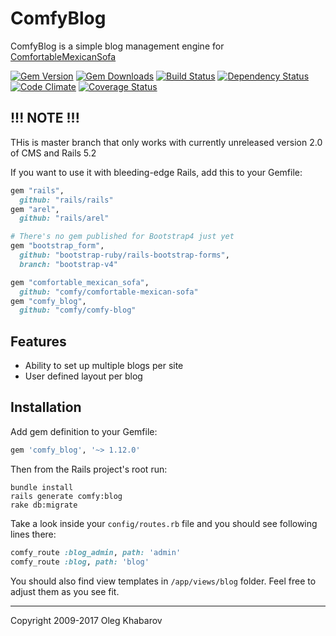 # ComfyBlog

ComfyBlog is a simple blog management engine for [ComfortableMexicanSofa](https://github.com/comfy/comfortable-mexican-sofa)

[![Gem Version](https://img.shields.io/gem/v/comfy_blog.svg?style=flat)](http://rubygems.org/gems/comfy_blog)
[![Gem Downloads](https://img.shields.io/gem/dt/comfy_blog.svg?style=flat)](http://rubygems.org/gems/comfy_blog)
[![Build Status](https://img.shields.io/travis/comfy/comfy-blog.svg?style=flat)](https://travis-ci.org/comfy/comfy-blog)
[![Dependency Status](https://img.shields.io/gemnasium/comfy/comfy-blog.svg?style=flat)](https://gemnasium.com/comfy/comfy-blog)
[![Code Climate](https://img.shields.io/codeclimate/maintainability/comfy/comfy-blog.svg?style=flat)](https://codeclimate.com/github/comfy/comfy-blog)
[![Coverage Status](https://img.shields.io/coveralls/comfy/comfy-blog.svg?style=flat)](https://coveralls.io/r/comfy/comfy-blog?branch=master)


## !!! NOTE !!!

THis is master branch that only works with currently unreleased version 2.0 of CMS and Rails 5.2

If you want to use it with bleeding-edge Rails, add this to your Gemfile:

```ruby
gem "rails",
  github: "rails/rails"
gem "arel",
  github: "rails/arel"

# There's no gem published for Bootstrap4 just yet
gem "bootstrap_form",
  github: "bootstrap-ruby/rails-bootstrap-forms",
  branch: "bootstrap-v4"

gem "comfortable_mexican_sofa",
  github: "comfy/comfortable-mexican-sofa"
gem "comfy_blog",
  github: "comfy/comfy-blog"
```

## Features

* Ability to set up multiple blogs per site
* User defined layout per blog

## Installation

Add gem definition to your Gemfile:

```ruby
gem 'comfy_blog', '~> 1.12.0'
```

Then from the Rails project's root run:

    bundle install
    rails generate comfy:blog
    rake db:migrate

Take a look inside your `config/routes.rb` file and you should see following lines there:

```ruby
comfy_route :blog_admin, path: 'admin'
comfy_route :blog, path: 'blog'
```

You should also find view templates in `/app/views/blog` folder. Feel free to adjust them as you see fit.

---

Copyright 2009-2017 Oleg Khabarov
